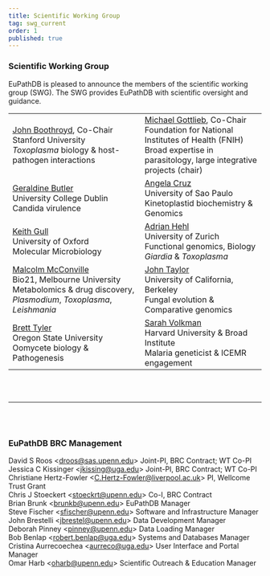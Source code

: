 ```yaml
---
title: Scientific Working Group
tag: swg_current
order: 1
published: true
---
```

<h3>Scientific Working Group</h3>
<div class="eupathdb-content">EuPathDB is pleased to announce the members of the scientific working group (SWG). The SWG provides EuPathDB with scientific oversight and guidance.
</div>

<table>
  <tbody>
    <tr>
      <td> <a href="http://med.stanford.edu/profiles/John_Boothroyd/">John Boothroyd</a>, Co-Chair<br>
        Stanford University<br>
        <em>Toxoplasma</em> biology &amp; host-pathogen interactions<br>
      </td>
      <td><a href="http://www.fnih.org/about">Michael Gottlieb</a>, Co-Chair<br>
        Foundation for National Institutes of Health (FNIH)<br>
        Broad expertise in parasitology, large integrative projects (chair)<br>
      </td>
    </tr>
    <tr>
      <td> <a href="http://www.ucd.ie/conway/research/researchers/conwayfellowsa-z/professorgeraldinebutler/">Geraldine
          Butler</a><br>
        University College Dublin<br>
        Candida virulence<br>
      </td>
      <td> <a href="http://rbp.fmrp.usp.br/?q=posbiocel/docente/angela-kaysel-cruz">Angela
          Cruz</a><br>
        University of Sao Paulo<br>
        Kinetoplastid biochemistry &amp; Genomics<br>
      </td>
    </tr>
    <tr>
      <td> <a href="http://users.path.ox.ac.uk/%7Ekgull/members.html">Keith
          Gull</a><br>
        University of Oxford<br>
        Molecular Microbiology<br>
      </td>
      <td> <a href="https://www.paras.uzh.ch/de/research/molecular.html">Adrian Hehl</a><br>
        University of Zurich<br>
        Functional genomics, Biology <em>Giardia</em> &amp; <em>Toxoplasma</em><br>
      </td>
    </tr>
    <tr>
      <td> <a href="http://www.bio21.unimelb.edu.au/group-leaders/bio-chemistry/malcolm-mcconville">Malcolm
          McConville</a><br>
        Bio21, Melbourne University<br>
        Metabolomics &amp; drug discovery, <em>Plasmodium</em>, <em>Toxoplasma</em>,
        <em>Leishmania </em><br>
      </td>
      <td> <a href="http://taylorlab.berkeley.edu/">John Taylor</a><br>
        University of California, Berkeley<br>
        Fungal evolution &amp; Comparative genomics<br>
      </td>
    </tr>
    <tr>
      <td> <a href="http://bpp.oregonstate.edu/tyler">Brett Tyler</a><br>
        Oregon State University<br>
        Oomycete biology &amp; Pathogenesis<br>
      </td>
      <td> <a href="https://www.hsph.harvard.edu/sarah-volkman/">Sarah
          Volkman</a><br>
        Harvard University &amp; Broad Institute<br>
        Malaria geneticist &amp; ICEMR engagement<br>
      </td>
    </tr>
    <tr>
    </tr>
  </tbody>
</table>
<br><br><hr/><br><br>
<h3>EuPathDB BRC Management</h3>
<div class="eupathdb-content">
David S Roos &lt;<a href="mailto:droos@sas.upenn.edu">droos@sas.upenn.edu</a>&gt;
Joint-PI, BRC Contract; WT Co-PI<br>
Jessica C Kissinger &lt;<a href="mailto:jkissing@uga.edu">jkissing@uga.edu</a>&gt;
Joint-PI, BRC Contract; WT Co-PI <br>
Christiane Hertz-Fowler &lt;<a href="mailto:C.Hertz-Fowler@liverpool.ac.uk">C.Hertz-Fowler@liverpool.ac.uk</a>&gt;
PI, Wellcome Trust Grant<br>
Chris J Stoeckert &lt;<a href="mailto:stoeckrt@upenn.edu">stoeckrt@upenn.edu</a>&gt;
Co-I, BRC Contract<br>
Brian Brunk &lt;<a href="mailto:brunkb@upenn.edu">brunkb@upenn.edu</a>&gt;
EuPathDB Manager<br>
Steve Fischer &lt;<a href="mailto:sfischer@upenn.edu">sfischer@upenn.edu</a>&gt;
Software and Infrastructure Manager<br>
John Brestelli &lt;<a href="mailto:jbrestel@upenn.edu">jbrestel@upenn.edu</a>&gt;
Data Development Manager<br>
Deborah Pinney &lt;<a href="mailto:pinney@upenn.edu">pinney@upenn.edu</a>&gt;
Data Loading Manager<br>
Bob Benlap &lt;<a href="mailto:robert.benlap@uga.edu">robert.benlap@uga.edu</a>&gt;
Systems and Databases Manager<br>
Cristina Aurrecoechea &lt;<a href="mailto:aurreco@uga.edu">aurreco@uga.edu</a>&gt;
User Interface and Portal Manager<br>
Omar Harb &lt;<a href="mailto:oharb@upenn.edu">oharb@upenn.edu</a>&gt;
Scientific Outreach &amp; Education Manager<br>
</div>

